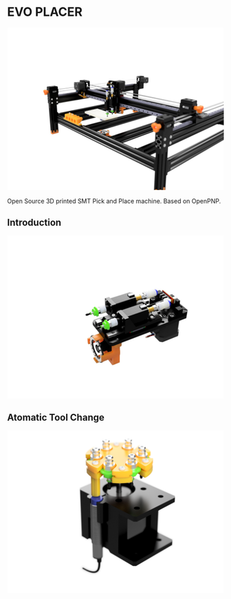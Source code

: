 # EVO PLACER

<img src="/Assets/EVO-PLACER.jpg" alt="EVO PLACER" style="width:600px;"/>

Open Source 3D printed SMT Pick and Place machine.
Based on OpenPNP.

## Introduction

<img src="/Assets/EVO-PLACER Head.jpg" alt="EVO PLACER" style="width:600px;"/>

## Atomatic Tool Change

<img src="/Assets/AUTOMATIC-TOOL-CHANGE.png" alt="EVO PLACER" style="width:600px;"/>
